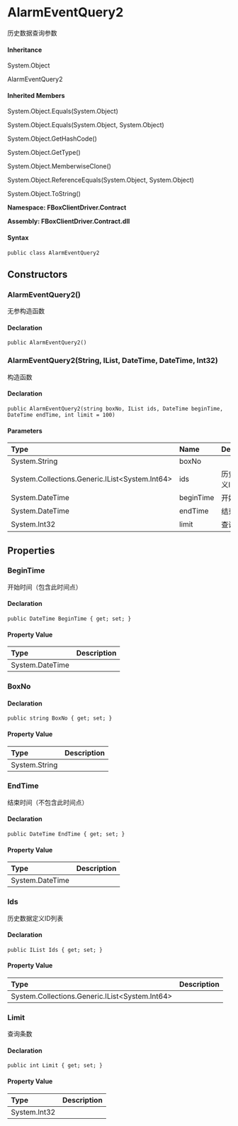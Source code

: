 # AlarmEventQuery2

历史数据查询参数

#### Inheritance

System.Object

AlarmEventQuery2

#### Inherited Members

System.Object.Equals\(System.Object\)

System.Object.Equals\(System.Object, System.Object\)

System.Object.GetHashCode\(\)

System.Object.GetType\(\)

System.Object.MemberwiseClone\(\)

System.Object.ReferenceEquals\(System.Object, System.Object\)

System.Object.ToString\(\)

**Namespace: FBoxClientDriver.Contract**

**Assembly: FBoxClientDriver.Contract.dll**

#### Syntax <a id="FBoxClientDriver_Contract_AlarmEventQuery2_syntax"></a>

```text
public class AlarmEventQuery2
```

## Constructors <a id="constructors"></a>

### AlarmEventQuery2\(\) <a id="FBoxClientDriver_Contract_AlarmEventQuery2__ctor"></a>

无参构造函数

#### Declaration

```text
public AlarmEventQuery2()
```

### AlarmEventQuery2\(String, IList, DateTime, DateTime, Int32\) <a id="FBoxClientDriver_Contract_AlarmEventQuery2__ctor_System_String_System_Collections_Generic_IList_System_Int64__System_DateTime_System_DateTime_System_Int32_"></a>

构造函数

#### Declaration

```text
public AlarmEventQuery2(string boxNo, IList ids, DateTime beginTime, DateTime endTime, int limit = 100)
```

#### Parameters

| Type | Name | Description |
| :--- | :--- | :--- |
| System.String | boxNo |  |
| System.Collections.Generic.IList&lt;System.Int64&gt; | ids | 历史数据定义ID列表 |
| System.DateTime | beginTime | 开始时间 |
| System.DateTime | endTime | 结束时间 |
| System.Int32 | limit | 查询条数 |

## Properties <a id="properties"></a>

### BeginTime <a id="FBoxClientDriver_Contract_AlarmEventQuery2_BeginTime"></a>

开始时间（包含此时间点）

#### Declaration

```text
public DateTime BeginTime { get; set; }
```

#### Property Value

| Type | Description |
| :--- | :--- |
| System.DateTime |  |

### BoxNo <a id="FBoxClientDriver_Contract_AlarmEventQuery2_BoxNo"></a>

#### Declaration

```text
public string BoxNo { get; set; }
```

#### Property Value

| Type | Description |
| :--- | :--- |
| System.String |  |

### EndTime <a id="FBoxClientDriver_Contract_AlarmEventQuery2_EndTime"></a>

结束时间（不包含此时间点）

#### Declaration

```text
public DateTime EndTime { get; set; }
```

#### Property Value

| Type | Description |
| :--- | :--- |
| System.DateTime |  |

### Ids <a id="FBoxClientDriver_Contract_AlarmEventQuery2_Ids"></a>

历史数据定义ID列表

#### Declaration

```text
public IList Ids { get; set; }
```

#### Property Value

| Type | Description |
| :--- | :--- |
| System.Collections.Generic.IList&lt;System.Int64&gt; |  |

### Limit <a id="FBoxClientDriver_Contract_AlarmEventQuery2_Limit"></a>

查询条数

#### Declaration

```text
public int Limit { get; set; }
```

#### Property Value

| Type | Description |
| :--- | :--- |
| System.Int32 |  |

